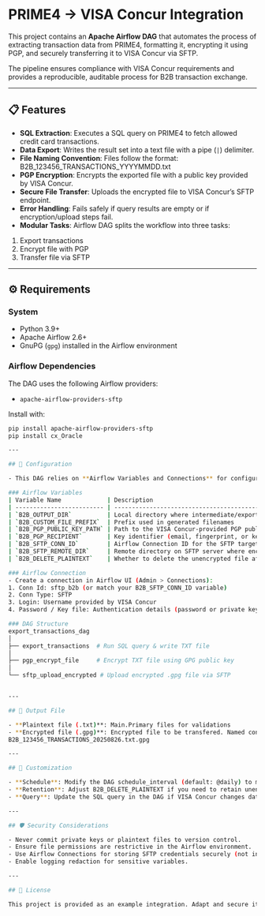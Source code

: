 # PRIME4 → VISA Concur Integration  

This project contains an **Apache Airflow DAG** that automates the process of extracting transaction data from PRIME4, formatting it, encrypting it using PGP, and securely transferring it to VISA Concur via SFTP.  

The pipeline ensures compliance with VISA Concur requirements and provides a reproducible, auditable process for B2B transaction exchange.  

---

## 📋 Features  

- **SQL Extraction**: Executes a SQL query on PRIME4 to fetch allowed credit card transactions.  
- **Data Export**: Writes the result set into a text file with a pipe (`|`) delimiter.  
- **File Naming Convention**: Files follow the format:  
B2B_123456_TRANSACTIONS_YYYYMMDD.txt
- **PGP Encryption**: Encrypts the exported file with a public key provided by VISA Concur.  
- **Secure File Transfer**: Uploads the encrypted file to VISA Concur’s SFTP endpoint.  
- **Error Handling**: Fails safely if query results are empty or if encryption/upload steps fail.  
- **Modular Tasks**: Airflow DAG splits the workflow into three tasks:  
1. Export transactions  
2. Encrypt file with PGP  
3. Transfer file via SFTP  

---

## ⚙️ Requirements  

### System  
- Python 3.9+  
- Apache Airflow 2.6+  
- GnuPG (`gpg`) installed in the Airflow environment  

### Airflow Dependencies  
The DAG uses the following Airflow providers:  
- `apache-airflow-providers-sftp`  

Install with:  
```bash
pip install apache-airflow-providers-sftp
pip install cx_Oracle

---

## 🔑 Configuration

- This DAG relies on **Airflow Variables and Connections** for configuration.

### Airflow Variables  
| Variable Name             | Description                                                                | Example Value                         |
| ------------------------- | -------------------------------------------------------------------------- | ------------------------------------- |
| `B2B_OUTPUT_DIR`          | Local directory where intermediate/export files will be written            | `/opt/airflow/output`                 |
| `B2B_CUSTOM_FILE_PREFIX`  | Prefix used in generated filenames                                         | `B2B_123456_TRANSACTIONS`             |
| `B2B_PGP_PUBLIC_KEY_PATH` | Path to the VISA Concur-provided PGP public key                            | `/opt/airflow/keys/concur_pubkey.asc` |
| `B2B_PGP_RECIPIENT`       | Key identifier (email, fingerprint, or key ID) for the PGP encryption      | `concur-key@example.com`              |
| `B2B_SFTP_CONN_ID`        | Airflow Connection ID for the SFTP target                                  | `sftp_b2b`                            |
| `B2B_SFTP_REMOTE_DIR`     | Remote directory on SFTP server where encrypted files should be placed     | `/incoming/b2b`                       |
| `B2B_DELETE_PLAINTEXT`    | Whether to delete the unencrypted file after PGP encryption (`true/false`) | `true`                                |

### Airflow Connection  
- Create a connection in Airflow UI (Admin > Connections):
1. Conn Id: sftp_b2b (or match your B2B_SFTP_CONN_ID variable)
2. Conn Type: SFTP
3. Login: Username provided by VISA Concur
4. Password / Key file: Authentication details (password or private key)

### DAG Structure 
export_transactions_dag
│
├── export_transactions  # Run SQL query & write TXT file
│
├── pgp_encrypt_file     # Encrypt TXT file using GPG public key
│
└── sftp_upload_encrypted # Upload encrypted .gpg file via SFTP


---

## 📑 Output File

- **Plaintext file (.txt)**: Main.Primary files for validations
- **Encrypted file (.gpg)**: Encrypted file to be transfered. Named consistently with plaintext, but with .gpg suffix
B2B_123456_TRANSACTIONS_20250826.txt.gpg

---

## 🧩 Customization

- **Schedule**: Modify the DAG schedule_interval (default: @daily) to match your delivery requirements.
- **Retention**: Adjust B2B_DELETE_PLAINTEXT if you need to retain unencrypted copies for audit.
- **Query**: Update the SQL query in the DAG if VISA Concur changes data requirements.

---

## 🛡 Security Considerations

- Never commit private keys or plaintext files to version control.
- Ensure file permissions are restrictive in the Airflow environment.
- Use Airflow Connections for storing SFTP credentials securely (not in plain code).
- Enable logging redaction for sensitive variables.

---

## 📖 License

This project is provided as an example integration. Adapt and secure it according to your organization’s policies.

